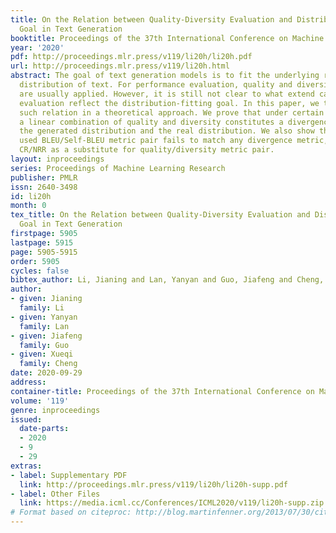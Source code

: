 ```yaml
---
title: On the Relation between Quality-Diversity Evaluation and Distribution-Fitting
  Goal in Text Generation
booktitle: Proceedings of the 37th International Conference on Machine Learning
year: '2020'
pdf: http://proceedings.mlr.press/v119/li20h/li20h.pdf
url: http://proceedings.mlr.press/v119/li20h.html
abstract: The goal of text generation models is to fit the underlying real probability
  distribution of text. For performance evaluation, quality and diversity metrics
  are usually applied. However, it is still not clear to what extend can the quality-diversity
  evaluation reflect the distribution-fitting goal. In this paper, we try to reveal
  such relation in a theoretical approach. We prove that under certain conditions,
  a linear combination of quality and diversity constitutes a divergence metric between
  the generated distribution and the real distribution. We also show that the commonly
  used BLEU/Self-BLEU metric pair fails to match any divergence metric, thus propose
  CR/NRR as a substitute for quality/diversity metric pair.
layout: inproceedings
series: Proceedings of Machine Learning Research
publisher: PMLR
issn: 2640-3498
id: li20h
month: 0
tex_title: On the Relation between Quality-Diversity Evaluation and Distribution-Fitting
  Goal in Text Generation
firstpage: 5905
lastpage: 5915
page: 5905-5915
order: 5905
cycles: false
bibtex_author: Li, Jianing and Lan, Yanyan and Guo, Jiafeng and Cheng, Xueqi
author:
- given: Jianing
  family: Li
- given: Yanyan
  family: Lan
- given: Jiafeng
  family: Guo
- given: Xueqi
  family: Cheng
date: 2020-09-29
address: 
container-title: Proceedings of the 37th International Conference on Machine Learning
volume: '119'
genre: inproceedings
issued:
  date-parts:
  - 2020
  - 9
  - 29
extras:
- label: Supplementary PDF
  link: http://proceedings.mlr.press/v119/li20h/li20h-supp.pdf
- label: Other Files
  link: https://media.icml.cc/Conferences/ICML2020/v119/li20h-supp.zip
# Format based on citeproc: http://blog.martinfenner.org/2013/07/30/citeproc-yaml-for-bibliographies/
---
```

